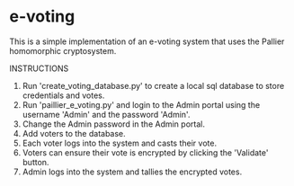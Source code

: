 # e-voting
This is a simple implementation of an e-voting system that uses the Pallier homomorphic cryptosystem.

INSTRUCTIONS
1. Run 'create_voting_database.py' to create a local sql database to store credentials and votes.
2. Run 'paillier_e_voting.py' and login to the Admin portal using the username 'Admin' and the password 'Admin'.
3. Change the Admin password in the Admin portal.
4. Add voters to the database.
5. Each voter logs into the system and casts their vote.
6. Voters can ensure their vote is encrypted by clicking the 'Validate' button.
7. Admin logs into the system and tallies the encrypted votes.
